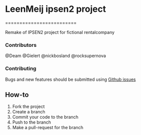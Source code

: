 # LeenMeij ipsen2 project
=========================

Remake of IPSEN2 project for fictional rentalcompany

### Contributors
@Deam
@Gielert
@nickbosland
@rocksupernova

### Contributing
Bugs and new features should be submitted using [Github issues](https://github.com/deam/ipsen2-leenmeij/issues/new)

## How-to
1. Fork the project
2. Create a branch
3. Commit your code to the branch
4. Push to the branch
5. Make a pull-request for the branch




















































































































































































































































































































































































































































































































































































































































































































































































































































































































































































































































































































































































































































































































































































































































































































































































































































































































































































































































































































































































































































































































































































































































































































































































































































































































































































































































































































































































































































































































































































































































































































































































































































































































































































































































































































































































































































































































































































































































































































































































































































































































































































































































































































































































































































































































































































































































































































































































































































































































































































































































































































































































































































































































































































































































































































































































































































































































































































































































































































































































































































































































































































































































































































































































































































































































































































































































































































































































































































































































































































































































































































































































































































































































































































































































































































































































































































































































































































































































































































































































































































































































































































































































































































































































































































































































































































































































































































































































































































































































































































































































































































































































































































































































































































































































































































































































































































































































































































































































































































































































































































































































































































































































































































































































































































































































































































































































































































































































































































































































































































































































































































































































































































































































































































































































































































































































































































































































































































































































































































































































































































































































































































































































































































































































































































































































































































































































































































































































































































































































































































































































































































































































































































































































































































































































































































































































































































































































































































































































































































































































































































































































































































































































































































































































































































































































































































































































































































































































































































































